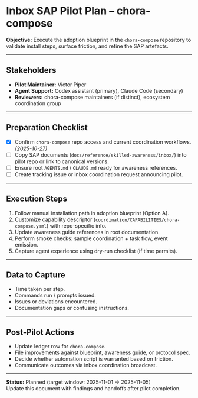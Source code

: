 # Inbox SAP Pilot Plan – chora-compose

**Objective:** Execute the adoption blueprint in the `chora-compose` repository to validate install steps, surface friction, and refine the SAP artefacts.

---

## Stakeholders
- **Pilot Maintainer:** Victor Piper
- **Agent Support:** Codex assistant (primary), Claude Code (secondary)
- **Reviewers:** chora-compose maintainers (if distinct), ecosystem coordination group

---

## Preparation Checklist
- [x] Confirm `chora-compose` repo access and current coordination workflows. _(2025-10-27)_
- [ ] Copy SAP documents (`docs/reference/skilled-awareness/inbox/`) into pilot repo or link to canonical versions.
- [ ] Ensure root `AGENTS.md` / `CLAUDE.md` ready for awareness references.
- [ ] Create tracking issue or inbox coordination request announcing pilot.

---

## Execution Steps
1. Follow manual installation path in adoption blueprint (Option A).
2. Customize capability descriptor (`coordination/CAPABILITIES/chora-compose.yaml`) with repo-specific info.
3. Update awareness guide references in root documentation.
4. Perform smoke checks: sample coordination + task flow, event emission.
5. Capture agent experience using dry-run checklist (if time permits).

---

## Data to Capture
- Time taken per step.
- Commands run / prompts issued.
- Issues or deviations encountered.
- Documentation gaps or confusing instructions.

---

## Post-Pilot Actions
- Update ledger row for `chora-compose`.
- File improvements against blueprint, awareness guide, or protocol spec.
- Decide whether automation script is warranted based on friction.
- Communicate outcomes via inbox coordination broadcast.

---

**Status:** Planned (target window: 2025-11-01 → 2025-11-05)  
Update this document with findings and handoffs after pilot completion.
